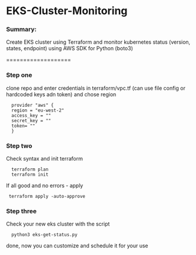 # EKS-Cluster-Monitoring

### Summary:
Create EKS cluster using Terraform and monitor kubernetes status (version, states, endpoint) using AWS SDK for Python (boto3)

===================

### Step one
clone repo and enter credentials in terraform/vpc.tf (can use file config or hardcoded keys adn token) and chose region
  
      provider "aws" {
      region = "eu-west-2"
      access_key = ""
      secret_key = ""
      token= ""
      }

### Step two
Check syntax and init terraform

      terraform plan
      terraform init
      
If all good and no errors - apply

     terraform apply -auto-approve

### Step three
Check your new eks cluster with the script

      python3 eks-get-status.py
      
done, now you can customize and schedule it for your use
